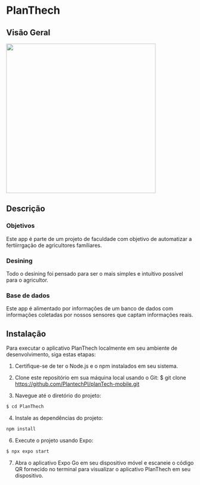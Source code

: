 # PlanThech

## Visão Geral

<p>
  <img src="https://github.com/PlantechPI/planTech-mobile/assets/161462759/31ee8136-0bff-4ee0-8cd3-89700f2bb1a9" height="400" />
</p>



## Descrição
### Objetivos
Este app é parte de um projeto de faculdade com objetivo de automatizar a fertiirrgação de agricultores famíliares. 
### Desining
Todo o desining foi pensado para ser o mais simples e intuítivo possível para o agricultor.
### Base de dados
Este app é alimentado por informações de um banco de dados com informações coletadas por nossos sensores que captam informações reais. 


## Instalação
Para executar o aplicativo PlanThech localmente em seu ambiente de desenvolvimento, siga estas etapas:

1. Certifique-se de ter o Node.js e o npm instalados em seu sistema.
2. Clone este repositório em sua máquina local usando o Git:
$ git clone https://github.com/PlantechPI/planTech-mobile.git

3. Navegue até o diretório do projeto:
```sh
$ cd PlanThech
```

4. Instale as dependências do projeto:
```sh
npm install
```

6. Execute o projeto usando Expo:
```sh
$ npx expo start
```

7. Abra o aplicativo Expo Go em seu dispositivo móvel e escaneie o código QR fornecido no terminal para visualizar o aplicativo PlanThech em seu dispositivo.

